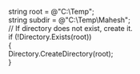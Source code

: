 

string root = @"C:\Temp";  
string subdir = @"C:\Temp\Mahesh";  
// If directory does not exist, create it.  
if (!Directory.Exists(root))  
{  
    Directory.CreateDirectory(root);  
} 